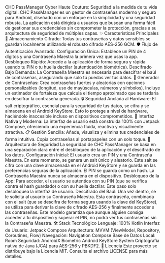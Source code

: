 CHC PassManager
Cyber Haute Couture: Seguridad a la medida de tu vida digital.
CHC PassManager es un gestor de contraseñas moderno y seguro para Android, diseñado con un enfoque en la simplicidad y una seguridad robusta. La aplicación está dirigida a usuarios que buscan una forma fácil de gestionar sus credenciales sin comprometer la protección, gracias a su arquitectura de seguridad de múltiples capas.
✨ Características Principales
🔐 Almacenamiento Cifrado: Todas tus contraseñas y datos sensibles se guardan localmente utilizando el robusto cifrado AES-256 GCM.
🛡️ Flujo de Autenticación Avanzado:
Configuración Única: Establece un PIN de 4 dígitos y una Contraseña Maestra la primera vez que usas la app.
Desbloqueo Rápido: Accede a la aplicación de forma segura y rápida usando tu PIN o tu huella dactilar (autenticación biométrica).
Descifrado Bajo Demanda: La Contraseña Maestra es necesaria para descifrar el baúl de contraseñas, asegurando que solo tú puedas ver tus datos.
🔑 Generador de Contraseñas:
Crea contraseñas fuertes y aleatorias con opciones personalizables (longitud, uso de mayúsculas, números y símbolos).
Incluye un estimador de fortaleza que calcula el tiempo aproximado que se tardaría en descifrar la contraseña generada.
🔒 Seguridad Anclada al Hardware: El salt criptográfico, esencial para la seguridad de tus datos, se cifra y se almacena en el Android KeyStore. Esto lo protege a nivel de hardware, haciéndolo inaccesible incluso en dispositivos comprometidos.
📱 Interfaz Nativa y Moderna: La interfaz de usuario está construida 100% con Jetpack Compose, ofreciendo una experiencia fluida, reactiva y visualmente atractiva.
📋 Gestión Sencilla: Añade, visualiza y elimina tus credenciales de forma intuitiva. Copia contraseñas al portapapeles con un solo toque.
🚀 Arquitectura de Seguridad
La seguridad de CHC PassManager se basa en una separación clara entre el desbloqueo de la aplicación y el descifrado de los datos.
Configuración Inicial: El usuario crea un PIN y una Contraseña Maestra. En este momento, se genera un salt único y aleatorio. Este salt se cifra con una clave almacenada en el Android KeyStore y se guarda en las preferencias seguras de la aplicación. El PIN se guarda como un hash. La Contraseña Maestra nunca se almacena en el dispositivo.
Desbloqueo de la App: Para acceder, el usuario se autentica con su PIN (que se verifica contra el hash guardado) o con su huella dactilar. Este paso solo desbloquea la interfaz de usuario.
Descifrado del Baúl: Una vez dentro, se le solicita al usuario su Contraseña Maestra. Esta contraseña, combinada con el salt (que se descifra de forma segura usando la clave del KeyStore), se utiliza para derivar la clave de cifrado AES-256 y finalmente acceder a las contraseñas.
Este modelo garantiza que aunque alguien consiga acceder a tu dispositivo y superar el PIN, no podrá ver tus contraseñas sin la Contraseña Maestra.
🛠️ Stack Tecnológico
Lenguaje: 100% Kotlin
Interfaz de Usuario: Jetpack Compose
Arquitectura: MVVM (ViewModel, Repository, Coroutines, Flow)
Navegación: Navigation Compose
Base de Datos Local: Room
Seguridad:
AndroidX Biometric
Android KeyStore System
Criptografía nativa de Java (JCA) para AES-256 y PBKDF2.
📄 Licencia
Este proyecto se distribuye bajo la Licencia MIT. Consulta el archivo LICENSE para más detalles.
